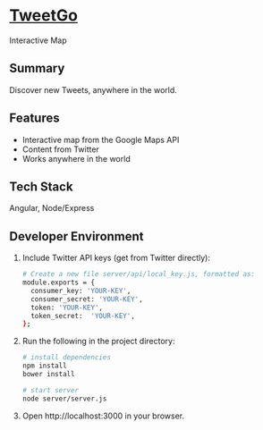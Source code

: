 # [TweetGo](https://geo-tweet.herokuapp.com/)
Interactive Map

## Summary

Discover new Tweets, anywhere in the world.

## Features

- Interactive map from the Google Maps API
- Content from Twitter
- Works anywhere in the world

## Tech Stack

Angular, Node/Express

## Developer Environment

1. Include Twitter API keys (get from Twitter directly):
   ```sh
   # Create a new file server/api/local_key.js, formatted as:
   module.exports = {
     consumer_key: 'YOUR-KEY',
     consumer_secret: 'YOUR-KEY',
     token: 'YOUR-KEY',
     token_secret:  'YOUR-KEY',
   };
   ```

1. Run the following in the project directory:

    ```sh
    # install dependencies
    npm install
    bower install

    # start server
    node server/server.js
    ```

1. Open http://localhost:3000 in your browser.
